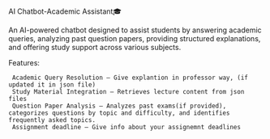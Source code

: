 AI Chatbot-Academic Assistant🎓

An AI-powered chatbot designed to assist students by answering academic queries, analyzing past question papers, providing structured explanations, and offering study support across various subjects.

Features:

     Academic Query Resolution – Give explantion in professor way, (if updated it in json file)
     Study Material Integration – Retrieves lecture content from json files 
     Question Paper Analysis – Analyzes past exams(if provided), categorizes questions by topic and difficulty, and identifies frequently asked topics.
     Assignment deadline – Give info about your assignemnt deadlines 
     
